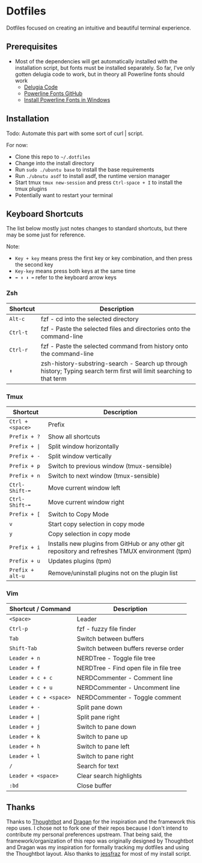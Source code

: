 Dotfiles
==========

Dotfiles focused on creating an intuitive and beautiful terminal experience.


Prerequisites
--------------

- Most of the dependencies will get automatically installed with the installation script, but fonts
  must be installed separately. So far, I've only gotten delugia code to work, but in theory all
  Powerline fonts should work
  - [Delugia Code](https://github.com/adam7/delugia-code)
  - [Powerline Fonts GitHub](https://github.com/powerline/fonts)
  - [Install Powerline Fonts in Windows](https://medium.com/@slmeng/how-to-install-powerline-fonts-in-windows-b2eedecace58)


Installation
------------

Todo: Automate this part with some sort of curl | script.

For now:

- Clone this repo to `~/.dotfiles`
- Change into the install directory
- Run `sudo ./ubuntu base` to install the base requirements
- Run `./ubnutu asdf` to install asdf, the runtime version manager
- Start tmux `tmux new-session` and press `Ctrl-space + I` to install the tmux plugins
- Potentially want to restart your terminal


Keyboard Shortcuts
-------------------

The list below mostly just notes changes to standard shortcuts, but there may
be some just for reference.

Note:
- `Key + key` means press the first key or key combination, and then press the second key
- `Key-key` means press both keys at the same time
- `⬅ ⬆ ⬇ ➡` refer to the keyboard arrow keys


### Zsh

Shortcut           | Description
-------------------|-------------
`Alt-c`            | fzf - cd into the selected directory
`Ctrl-t`           | fzf - Paste the selected files and directories onto the command-line
`Ctrl-r`           | fzf - Paste the selected command from history onto the command-line
`⬆`                | zsh-history-substring-search - Search up through history; Typing search term first will limit searching to that term


### Tmux

Shortcut           | Description
-------------------|-------------
`Ctrl + <space>`   | Prefix
`Prefix + ?`       | Show all shortcuts
`Prefix + \|`      | Split window horizontally
`Prefix + -`       | Split window vertically
`Prefix + p`       | Switch to previous window (tmux-sensible)
`Prefix + n`       | Switch to next window (tmux-sensible)
`Ctrl-Shift-⬅`     | Move current window left
`Ctrl-Shift-➡`     | Move current window right
`Prefix + [`       | Switch to Copy Mode
`v`                | Start copy selection in copy mode
`y`                | Copy selection in copy mode
`Prefix + i`       | Installs new plugins from GitHub or any other git repository and refreshes TMUX environment (tpm)
`Prefix + u`       | Updates plugins (tpm)
`Prefix + alt-u`   | Remove/uninstall plugins not on the plugin list


### Vim

Shortcut / Command     | Description
-----------------------|-------------
`<Space>`              | Leader
`Ctrl-p`               | fzf - fuzzy file finder
`Tab`                  | Switch between buffers
`Shift-Tab`            | Switch between buffers reverse order
`Leader + n`           | NERDTree - Toggle file tree
`Leader + f`           | NERDTree - Find open file in file tree
`Leader + c + c`       | NERDCommenter - Comment line
`Leader + c + u`       | NERDCommenter - Uncomment line
`Leader + c + <space>` | NERDCommenter - Toggle comment
`Leader + -`           | Split pane down
`Leader + \|`          | Split pane right
`Leader + j`           | Switch to pane down
`Leader + k`           | Switch to pane up
`Leader + h`           | Switch to pane left
`Leader + l`           | Switch to pane right
`/`                    | Search for text
`Leader + <space>`     | Clear search highlights
`:bd`                  | Close buffer


Thanks
-------

Thanks to [Thoughtbot] and [Dragan] for the inspiration and the framework this repo uses.
I chose not to fork one of their repos because I don't intend to contribute my personal
preferences upstream. That being said, the framework/organization of this repo was
originally designed by Thoughtbot and Dragan was my inspiration for formally tracking
my dotfiles and using the Thoughtbot layout. Also thanks to [jessfraz] for most of my
install script.

[Thoughtbot]: https://github.com/thoughtbot/dotfiles
[Dragan]: https://github.com/dragan/dotfiles
[jessfraz]: https://github.com/jessfraz/dotfiles/blob/master/bin/install.sh
